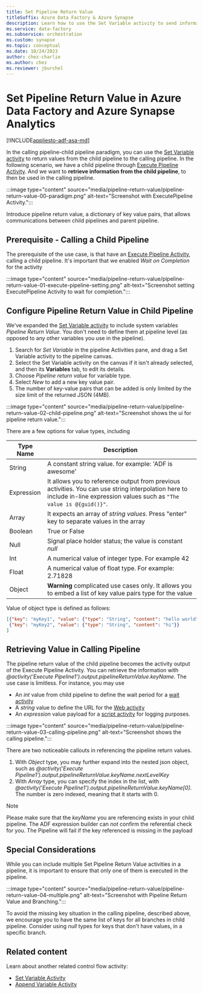 ```yaml
---
title: Set Pipeline Return Value
titleSuffix: Azure Data Factory & Azure Synapse
description: Learn how to use the Set Variable activity to send information from child pipeline to main pipeline
ms.service: data-factory
ms.subservice: orchestration
ms.custom: synapse
ms.topic: conceptual
ms.date: 10/24/2023
author: chez-charlie
ms.author: chez
ms.reviewer: jburchel
---
```


# Set Pipeline Return Value in Azure Data Factory and Azure Synapse Analytics
[!INCLUDE[appliesto-adf-asa-md](includes/appliesto-adf-asa-md.md)]

In the calling pipeline-child pipeline paradigm, you can use the [Set Variable activity](control-flow-set-variable-activity.md) to return values from the child pipeline to the calling pipeline. In the following scenario, we have a child pipeline through [Execute Pipeline Activity](control-flow-execute-pipeline-activity.md). And we want to __retrieve information from the child pipeline__, to then be used in the calling pipeline.

:::image type="content" source="media/pipeline-return-value/pipeline-return-value-00-paradigm.png" alt-text="Screenshot with ExecutePipeline Activity.":::

Introduce pipeline return value, a dictionary of key value pairs, that allows communications between child pipelines and parent pipeline.

## Prerequisite - Calling a Child Pipeline

The prerequisite of the use case, is that have an [Execute Pipeline Activity](control-flow-execute-pipeline-activity.md), calling a child pipeline. It's important that we enabled _Wait on Completion_ for the activity

:::image type="content" source="media/pipeline-return-value/pipeline-return-value-01-execute-pipeline-setting.png" alt-text="Screenshot setting ExecutePipeline Activity to wait for completion.":::


## Configure Pipeline Return Value in Child Pipeline

We've expanded the [Set Variable activity](control-flow-set-variable-activity.md) to include system variables _Pipeline Return Value_. You don't need to define them at pipeline level (as opposed to any other variables you use in the pipeline).

1. Search for _Set Variable_ in the pipeline Activities pane, and drag a Set Variable activity to the pipeline canvas.
1. Select the Set Variable activity on the canvas if it isn't already selected, and then its **Variables** tab, to edit its details.
1. Choose _Pipeline return value_ for variable type.
1. Select _New_ to add a new key value pair.
1. The number of key-value pairs that can be added is only limited by the size limit of the returned JSON (4MB).

:::image type="content" source="media/pipeline-return-value/pipeline-return-value-02-child-pipeline.png" alt-text="Screenshot shows the ui for pipeline return value.":::

There are a few options for value types, including

Type Name | Description
-------- | ----------- 
String | A constant string value. for example: 'ADF is awesome'
Expression | It allows you to reference output from previous activities. You can use string interpolation here to include in-line expression values such as ```"The value is @{guid()}"```.
Array | It expects an array of _string values_. Press "enter" key to separate values in the array
Boolean | True or False
Null | Signal place holder status; the value is constant _null_
Int | A numerical value of integer type. For example 42
Float | A numerical value of float type. For example: 2.71828 
Object | __Warning__ complicated use cases only. It allows you to embed a list of key value pairs type for the value

Value of object type is defined as follows:

``` json
[{"key": "myKey1", "value": {"type": "String", "content": "hello world"}}, 
 {"key": "myKey2", "value": {"type": "String", "content": "hi"}}
]
```

## Retrieving Value in Calling Pipeline

The pipeline return value of the child pipeline becomes the activity output of the Execute Pipeline Activity. You can retrieve the information with _@activity('Execute Pipeline1').output.pipelineReturnValue.keyName_. The use case is limitless. For instance, you may use
* An _int_ value from child pipeline to define the wait period for a [wait activity](control-flow-wait-activity.md)
* A _string_ value to define the URL for the [Web activity](control-flow-web-activity.md)
* An _expression_ value payload for a [script activity](transform-data-using-script.md) for logging purposes.

:::image type="content" source="media/pipeline-return-value/pipeline-return-value-03-calling-pipeline.png" alt-text="Screenshot shows the calling pipeline.":::

There are two noticeable callouts in referencing the pipeline return values. 

1.  With _Object_ type, you may further expand into the nested json object, such as _@activity('Execute Pipeline1').output.pipelineReturnValue.keyName.nextLevelKey_
2.  With _Array_ type, you can specify the index in the list, with _@activity('Execute Pipeline1').output.pipelineReturnValue.keyName[0]_. The number is zero indexed, meaning that it starts with 0.

> [!NOTE]
> Please make sure that the _keyName_ you are referencing exists in your child pipeline. The ADF expression builder can _not_ confirm the referential check for you.
> The Pipeline will fail if the key referenced is missing in the payload

## Special Considerations

While you can include multiple Set Pipeline Return Value activities in a pipeline, it is important to ensure that only one of them is executed in the pipeline.

:::image type="content" source="media/pipeline-return-value/pipeline-return-value-04-multiple.png" alt-text="Screenshot with Pipeline Return Value and Branching.":::

To avoid the missing key situation in the calling pipeline, described above, we encourage you to have the same list of keys for all branches in child pipeline. Consider using _null_ types for keys that don't have values, in a specific branch.

## Related content
Learn about another related control flow activity: 
- [Set Variable Activity](control-flow-set-variable-activity.md)
- [Append Variable Activity](control-flow-append-variable-activity.md)

